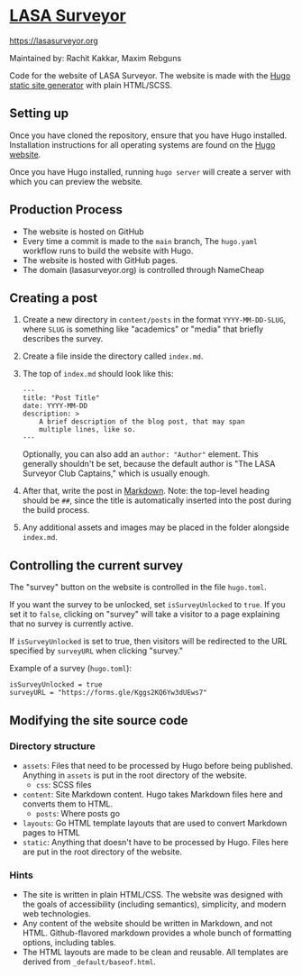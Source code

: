 # [LASA Surveyor](https://lasasurveyor.org)

<https://lasasurveyor.org>

Maintained by: Rachit Kakkar, Maxim Rebguns

Code for the website of LASA Surveyor. The website is made with the
[Hugo static site generator](https://gohugo.io) with plain HTML/SCSS.

## Setting up

Once you have cloned the repository, ensure that you have Hugo
installed. Installation instructions for all operating systems
are found on the [Hugo website](https://gohugo.io).

Once you have Hugo installed, running `hugo server` will create
a server with which you can preview the website.

## Production Process

- The website is hosted on GitHub
- Every time a commit is made to the `main` branch, The `hugo.yaml`
  workflow runs to build the website with Hugo.
- The website is hosted with GitHub pages.
- The domain (lasasurveyor.org) is controlled through NameCheap

## Creating a post

1. Create a new directory in `content/posts` in the format
   `YYYY-MM-DD-SLUG`, where `SLUG` is something like "academics" or
   "media" that briefly describes the survey.
2. Create a file inside the directory called `index.md`.
3. The top of `index.md` should look like this:

   ```
   ---
   title: "Post Title"
   date: YYYY-MM-DD
   description: >
       A brief description of the blog post, that may span
       multiple lines, like so.
   ---
   ```

   Optionally, you can also add an `author: "Author"` element. This
   generally shouldn't be set, because the default author is
   "The LASA Surveyor Club Captains," which is usually enough.
4. After that, write the post in
   [Markdown](https://www.markdownguide.org/basic-syntax/).
   Note: the top-level heading should be `##`, since the title is
   automatically inserted into the post during the build process.
5. Any additional assets and images may be placed in the folder
   alongside `index.md`.

## Controlling the current survey

The "survey" button on the website is controlled in the file
`hugo.toml`.

If you want the survey to be unlocked, set `isSurveyUnlocked` to
`true`. If you set it to `false`, clicking on "survey" will take
a visitor to a page explaining that no survey is currently active.

If `isSurveyUnlocked` is set to true, then visitors will be
redirected to the URL specified by `surveyURL` when clicking
"survey."

Example of a survey (`hugo.toml`):

```
isSurveyUnlocked = true
surveyURL = "https://forms.gle/Kggs2KQ6Yw3dUEws7"
```

## Modifying the site source code

### Directory structure

- `assets`: Files that need to be processed by Hugo before being
  published. Anything in `assets` is put in the root directory of
  the website.
    - `css`: SCSS files
- `content`: Site Markdown content. Hugo takes Markdown files here
  and converts them to HTML.
    - `posts`: Where posts go
- `layouts`: Go HTML template layouts that are used to convert
  Markdown pages to HTML
- `static`: Anything that doesn't have to be processed by Hugo.
  Files here are put in the root directory of the website.

### Hints

- The site is written in plain HTML/CSS. The website was designed
  with the goals of accessibility (including semantics), simplicity,
  and modern web technologies.
- Any content of the website should be written in Markdown, and not
  HTML. Github-flavored markdown provides a whole bunch of formatting
  options, including tables.
- The HTML layouts are made to be clean and reusable. All templates
  are derived from `_default/baseof.html`.
